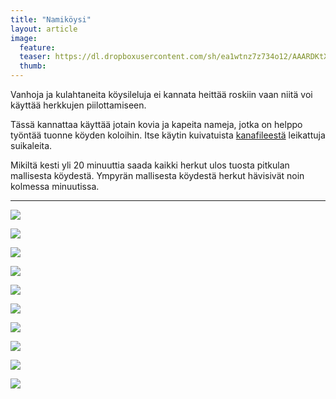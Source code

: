 ```yaml
---
title: "Namiköysi"
layout: article
image:
  feature:
  teaser: https://dl.dropboxusercontent.com/sh/ea1wtnz7z734o12/AAARDKtXVpQrCS2vN0NZpwzGa/aktivointi/namikoysi/DSC47417-245px.jpg
  thumb:
---
```


Vanhoja ja kulahtaneita köysileluja ei kannata heittää roskiin vaan niitä voi käyttää herkkujen piilottamiseen.

Tässä kannattaa käyttää jotain kovia ja kapeita nameja, jotka on helppo työntää tuonne köyden koloihin. Itse käytin kuivatuista [kanafileestä](http://clk.tradedoubler.com/click?p(210840)a(2526211)g(19927404)url(http://www.zooplus.fi/shop/koirat/luut/puruliuskat/rocco/171756)) leikattuja suikaleita.

Mikiltä kesti yli 20 minuuttia saada kaikki herkut ulos tuosta pitkulan mallisesta köydestä. Ympyrän mallisesta köydestä herkut hävisivät noin kolmessa minuutissa.

---

[![](https://dl.dropboxusercontent.com/sh/ea1wtnz7z734o12/AAC5g0z4H3mbTL80nFgnvrLfa/aktivointi/namikoysi/DSC47283-800px.jpg)](https://dl.dropboxusercontent.com/sh/ea1wtnz7z734o12/AACfmTMYkj5dHJRw3sG1T9yHa/aktivointi/namikoysi/DSC47283.jpg)

[![](https://dl.dropboxusercontent.com/sh/ea1wtnz7z734o12/AADfpIrSEZMN9QV3gsUav4kVa/aktivointi/namikoysi/DSC47318-800px.jpg)](https://dl.dropboxusercontent.com/sh/ea1wtnz7z734o12/AADBTw8b0_UiS4dpg0HvqGsqa/aktivointi/namikoysi/DSC47318.jpg)

[![](https://dl.dropboxusercontent.com/sh/ea1wtnz7z734o12/AADk7UmTJJvBey6HgKZM7sffa/aktivointi/namikoysi/DSC47417-800px.jpg)](https://dl.dropboxusercontent.com/sh/ea1wtnz7z734o12/AAC5ZF4s5qTjlgI0rszZj906a/aktivointi/namikoysi/DSC47417.jpg)

[![](https://dl.dropboxusercontent.com/sh/ea1wtnz7z734o12/AACV8WGSmvd2mrvqj99GZbsfa/aktivointi/namikoysi/DSC47453-800px.jpg)](https://dl.dropboxusercontent.com/sh/ea1wtnz7z734o12/AABPicfTSNZXJv53hjIAD7jca/aktivointi/namikoysi/DSC47453.jpg)

[![](https://dl.dropboxusercontent.com/sh/ea1wtnz7z734o12/AACLiKHahBbM8E2zfGWnIpYFa/aktivointi/namikoysi/DSC47419-800px.jpg)](https://dl.dropboxusercontent.com/sh/ea1wtnz7z734o12/AAAvYACBQ-L9Mh54lbW-8zC-a/aktivointi/namikoysi/DSC47419.jpg)

[![](https://dl.dropboxusercontent.com/sh/ea1wtnz7z734o12/AADB1YyOSNhpHJ_Tw7IRtV_ta/aktivointi/namikoysi/DSC47457-800px.jpg)](https://dl.dropboxusercontent.com/sh/ea1wtnz7z734o12/AAAgbtyTGZ804XfjBfKawSNqa/aktivointi/namikoysi/DSC47457.jpg)

[![](https://dl.dropboxusercontent.com/sh/ea1wtnz7z734o12/AAADFKA-l6mEIe0Rx9Zeow6na/aktivointi/namikoysi/DSC40613-800px.jpg)](https://dl.dropboxusercontent.com/sh/ea1wtnz7z734o12/AAAOF2JmZ4yxYvYuKRgPxtMFa/aktivointi/namikoysi/DSC40613.jpg)

[![](https://dl.dropboxusercontent.com/sh/ea1wtnz7z734o12/AABe74wlaJKb7cNG43yfIc2Aa/aktivointi/namikoysi/DSC40667-800px.jpg)](https://dl.dropboxusercontent.com/sh/ea1wtnz7z734o12/AAAByv7-dXKCGH9DAW02lKY3a/aktivointi/namikoysi/DSC40667.jpg)

[![](https://dl.dropboxusercontent.com/sh/ea1wtnz7z734o12/AAAlIErsguhYRI7BNN-z2e_Ea/aktivointi/namikoysi/DSC40711-800px.jpg)](https://dl.dropboxusercontent.com/sh/ea1wtnz7z734o12/AAD4r4nNQuBvhHOIYCvKoAO5a/aktivointi/namikoysi/DSC40711.jpg)

[![](https://dl.dropboxusercontent.com/sh/ea1wtnz7z734o12/AAAOGZvP5y3V7X99kQovqx68a/aktivointi/namikoysi/DSC40687-800px.jpg)](https://dl.dropboxusercontent.com/sh/ea1wtnz7z734o12/AAB018rCU-ecGNZ8ub2dFoqca/aktivointi/namikoysi/DSC40687.jpg)
